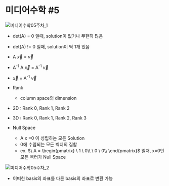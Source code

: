 # 미디어수학 #5

![미디어수학05주차_1](https://user-images.githubusercontent.com/11372675/148763399-6d27b0a7-c20d-4840-bb6c-e5ee78fb89d0.png)

- det(A) = 0 일때, solution이 없거나 무한히 많음
- det(A) != 0 일때, solution이 딱 1개 있음

- A $\overrightarrow{x}$ = $\overrightarrow{v}$
- A<sup>-1</sup> A $\overrightarrow{x}$ = A<sup>-1</sup> $\overrightarrow{v}$
- $\overrightarrow{x}$ = A<sup>-1</sup> $\overrightarrow{v}$

- Rank
    - column space의 dimension
- 2D : Rank 0, Rank 1, Rank 2
- 3D : Rank 0, Rank 1, Rank 2, Rank 3

- Null Space
    - A x =0 이 성립하는 모든 Solution
    - 0에 수렴되는 모든 벡터의 집합
    - ex. 
$\ A = \begin{pmatrix}
\ 1 \ 0\\
\ 0 \ 0\\
\end{pmatrix}$
일때, x=0인 모든 벡터가 Null Space

![미디어수학05주차_2](https://user-images.githubusercontent.com/11372675/148763434-ddf0aaa0-85bf-493f-a7c9-547abedf0c71.png)

- 어떠한 basis의 좌표를 다른 basis의 좌표로 변환 가능


